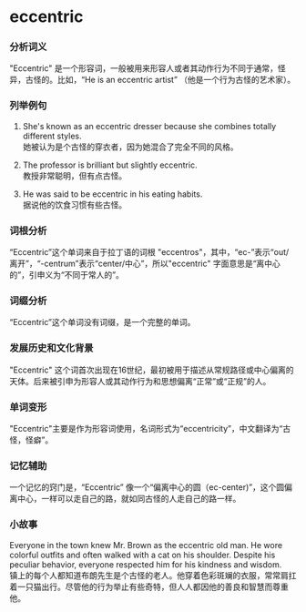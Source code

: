 # eccentric

### 分析词义

  

"Eccentric" 是一个形容词，一般被用来形容人或者其动作行为不同于通常，怪异，古怪的。比如，“He is an eccentric artist” （他是一个行为古怪的艺术家）。

  

### 列举例句

  

1.  She's known as an eccentric dresser because she combines totally different styles.  
    她被认为是个古怪的穿衣者，因为她混合了完全不同的风格。
    
      
    
2.  The professor is brilliant but slightly eccentric.  
    教授非常聪明，但有点古怪。
    
      
    
3.  He was said to be eccentric in his eating habits.  
    据说他的饮食习惯有些古怪。
    
      
    

  

### 词根分析

  

“Eccentric”这个单词来自于拉丁语的词根 "eccentros"，其中，“ec-”表示“out/离开”，“-centrum”表示“center/中心”，所以"eccentric" 字面意思是“离中心的”，引申义为“不同于常人的”。

  

### 词缀分析

  

“Eccentric”这个单词没有词缀，是一个完整的单词。

  

### 发展历史和文化背景

  

"Eccentric" 这个词首次出现在16世纪，最初被用于描述从常规路径或中心偏离的天体。后来被引申为形容人或其动作行为和思想偏离“正常”或“正规”的人。

  

### 单词变形

  

"Eccentric"主要是作为形容词使用，名词形式为“eccentricity”，中文翻译为“古怪，怪癖”。

  

### 记忆辅助

  

一个记忆的窍门是，“Eccentric” 像一个“偏离中心的圆（ec-center)”，这个圆偏离中心，一样可以走自己的路，就如同古怪的人走自己的路一样。

  

### 小故事

  

Everyone in the town knew Mr. Brown as the eccentric old man. He wore colorful outfits and often walked with a cat on his shoulder. Despite his peculiar behavior, everyone respected him for his kindness and wisdom.  
镇上的每个人都知道布朗先生是个古怪的老人。他穿着色彩斑斓的衣服，常常肩扛着一只猫出行。尽管他的行为举止有些奇特，但人人都因他的善良和智慧而尊重他。

